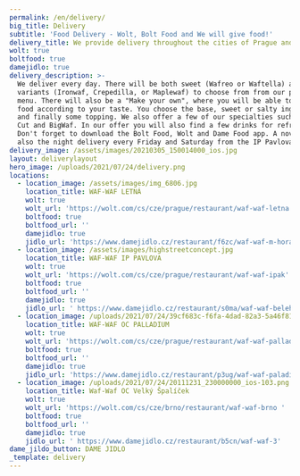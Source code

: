 ```yaml
---
permalink: /en/delivery/
big_title: Delivery
subtitle: 'Food Delivery - Wolt, Bolt Food and We will give food!'
delivery_title: We provide delivery throughout the cities of Prague and Brno
wolt: true
boltfood: true
damejidlo: true
delivery_description: >-
  We deliver every day. There will be both sweet (Wafreo or Waftella) and salty
  variants (Ironwaf, Crepedilla, or Maplewaf) to choose from from our permanent
  menu. There will also be a "Make your own", where you will be able to compile
  food according to your taste. You choose the base, sweet or salty ingredients
  and finally some topping. We also offer a few of our specialties such as Waf &
  Cut and BigWaf. In our offer you will also find a few drinks for refreshment.
  Don't forget to download the Bolt Food, Wolt and Dame Food app. A novelty is
  also the night delivery every Friday and Saturday from the IP Pavlova branch.
delivery_image: /assets/images/20210305_150014000_ios.jpg
layout: deliverylayout
hero_image: /uploads/2021/07/24/delivery.png
locations:
  - location_image: /assets/images/img_6806.jpg
    location_title: WAF-WAF LETNÁ
    wolt: true
    wolt_url: 'https://wolt.com/cs/cze/prague/restaurant/waf-waf-letna'
    boltfood: true
    boltfood_url: ''
    damejidlo: true
    jidlo_url: 'https://www.damejidlo.cz/restaurant/f6zc/waf-waf-m-horakove'
  - location_image: /assets/images/highstreetconcept.jpg
    location_title: WAF-WAF IP PAVLOVA
    wolt: true
    wolt_url: 'https://wolt.com/cs/cze/prague/restaurant/waf-waf-ipak'
    boltfood: true
    boltfood_url: ''
    damejidlo: true
    jidlo_url: ' https://www.damejidlo.cz/restaurant/s0ma/waf-waf-belehradska'
  - location_image: /uploads/2021/07/24/39cf683c-f6fa-4dad-82a3-5a46f81afdf8.png
    location_title: WAF-WAF OC PALLADIUM
    wolt: true
    wolt_url: 'https://wolt.com/cs/cze/prague/restaurant/waf-waf-palladium'
    boltfood: true
    boltfood_url: ''
    damejidlo: true
    jidlo_url: 'https://www.damejidlo.cz/restaurant/p3ug/waf-waf-paladium'
  - location_image: /uploads/2021/07/24/20111231_230000000_ios-103.png
    location_title: Waf-Waf OC Velký Špalíček
    wolt: true
    wolt_url: 'https://wolt.com/cs/cze/brno/restaurant/waf-waf-brno '
    boltfood: true
    boltfood_url: ''
    damejidlo: true
    jidlo_url: ' https://www.damejidlo.cz/restaurant/b5cn/waf-waf-3'
dame_jildo_button: DAME JIDLO
_template: delivery
---
```





